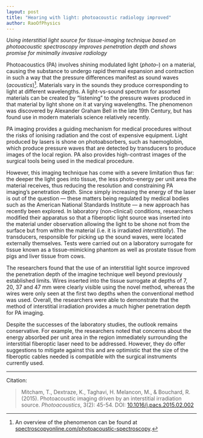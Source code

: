 ```yaml
---
layout: post
title: "Hearing with light: photoacoustic radiology improved"
author: RaoOfPhysics
---
```


_Using interstitial light source for tissue-imaging technique based on photoacoustic spectroscopy improves penetration depth and shows promise for minimally invasive radiology_

Photoacoustics (PA) involves shining modulated light (*photo–*) on a material, causing the substance to undergo rapid thermal expansion and contraction in such a way that the pressure differences manifest as sound waves (*acoustics*)[^1]. Materials vary in the sounds they produce corresponding to light at different wavelengths. A light-vs-sound spectrum for assorted materials can be created by “listening” to the pressure waves produced in that material by light shone on it at varying wavelengths. The phenomenon was discovered by Alexander Graham Bell in the late 19th Century, but has found use in modern materials science relatively recently.

PA imaging provides a guiding mechanism for medical procedures without the risks of ionising radiation and the cost of expensive equipment. Light produced by lasers is shone on photoabsorbers, such as haemoglobin, which produce pressure waves that are detected by transducers to produce images of the local region. PA also provides high-contrast images of the surgical tools being used in the medical procedure.

However, this imaging technique has come with a severe limitation thus far: the deeper the light goes into tissue, the less photo-energy per unit area the material receives, thus reducing the resolution and constraining PA imaging’s penetration depth. Since simply increasing the energy of the laser is out of the question &mdash; these matters being regulated by medical bodies such as the American National Standards Institute &mdash; a new approach has recently been explored. In laboratory (non-clinical) conditions, researchers modified their apparatus so that a fiberoptic light source was inserted into the material under observation allowing the light to be shone not from the surface but from within the material (i.e. it is irradiated *interstitially*). The transducers, responsible for picking up the sound waves, were located externally themselves. Tests were carried out on a laboratory surrogate for tissue known as a tissue-mimicking phantom as well as prostate tissue from pigs and liver tissue from cows.

The researchers found that the use of an interstitial light source improved the penetration depth of the imagine technique well beyond previously established limits. Wires inserted into the tissue surrogate at depths of 7, 20, 37 and 47 mm were clearly visible using the novel method, whereas the wires were only seen at the first two depths when the conventional method was used. Overall, the researchers were able to demonstrate that the method of interstitial irradiation provides a much higher penetration depth for PA imaging.

Despite the successes of the laboratory studies, the outlook remains conservative. For example, the researchers noted that concerns about the energy absorbed per unit area in the region immediately surrounding the interstitial fiberoptic laser need to be addressed. However, they do offer suggestions to mitigate against this and are optimistic that the size of the fiberoptic cables needed is compatible with the surgical instruments currently used.

[^1]: An overview of the phenomenon can be found at [spectroscopyonline.com/photoacoustic-spectroscopy](http://www.spectroscopyonline.com/photoacoustic-spectroscopy).

---
Citation:

>Mitcham, T., Dextraze, K., Taghavi, H. Melancon, M., & Bouchard, R. (2015). Photoacoustic imaging driven by an interstitial irradiation source. _Photoacoustics_, 3(2): 45-54. DOI: [10.1016/j.pacs.2015.02.002](http://dx.doi.org/10.1016/j.pacs.2015.02.002)
